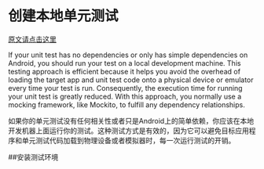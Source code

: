 # 创建本地单元测试
[原文请点击这里](http://developer.android.com/intl/zh-cn/training/testing/unit-testing/local-unit-tests.html)

If your unit test has no dependencies or only has simple dependencies on Android, you should run your test on a local development machine. This testing approach is efficient because it helps you avoid the overhead of loading the target app and unit test code onto a physical device or emulator every time your test is run. Consequently, the execution time for running your unit test is greatly reduced. With this approach, you normally use a mocking framework, like Mockito, to fulfill any dependency relationships.

如果你的单元测试没有任何相关性或者只是Android上的简单依赖，你应该在本地开发机器上面运行你的测试。这种测试方式是有效的，因为它可以避免目标应用程序和单元测试代码加载到物理设备或者模拟器时，每一次运行测试的开销。

##安装测试环境



##